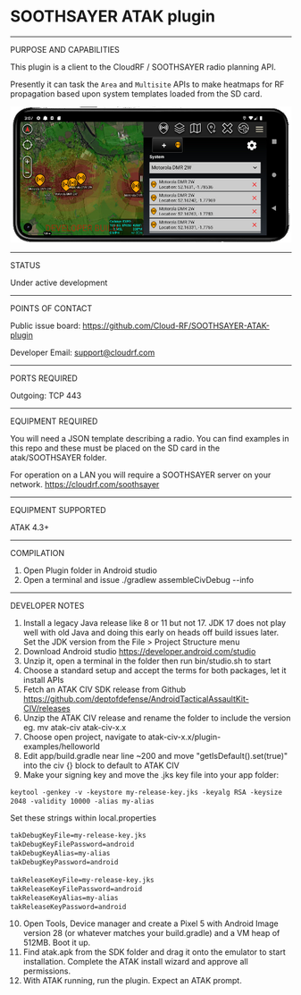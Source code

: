 # SOOTHSAYER ATAK plugin


_________________________________________________________________
PURPOSE AND CAPABILITIES

This plugin is a client to the CloudRF / SOOTHSAYER radio planning API. 

Presently it can task the `Area` and `Multisite` APIs to make heatmaps for RF propagation based upon system templates loaded from the SD card.

![SOOTHSAYER ATAK plugin](help/soothsayer_atak.jpg "SOOTHSAYER ATAK plugin")
_________________________________________________________________
STATUS

Under active development

_________________________________________________________________
POINTS OF CONTACT

Public issue board: https://github.com/Cloud-RF/SOOTHSAYER-ATAK-plugin

Developer Email: support@cloudrf.com

_________________________________________________________________
PORTS REQUIRED

Outgoing: TCP 443

_________________________________________________________________
EQUIPMENT REQUIRED

You will need a JSON template describing a radio. You can find examples in this repo and these must be placed on the SD card in the atak/SOOTHSAYER folder.

For operation on a LAN you will require a SOOTHSAYER server on your network. https://cloudrf.com/soothsayer
_________________________________________________________________
EQUIPMENT SUPPORTED

ATAK 4.3+
_________________________________________________________________
COMPILATION

1. Open Plugin folder in Android studio
2. Open a terminal and issue ./gradlew assembleCivDebug --info 

_________________________________________________________________
DEVELOPER NOTES

1. Install a legacy Java release like 8 or 11 but not 17. JDK 17 does not play well with old Java and doing this early on heads off build issues later. Set the JDK version from the File > Project Structure menu
2. Download Android studio https://developer.android.com/studio
3. Unzip it, open a terminal in the folder then run bin/studio.sh to start
4. Choose a standard setup and accept the terms for both packages, let it install APIs
5. Fetch an ATAK CIV SDK release from Github https://github.com/deptofdefense/AndroidTacticalAssaultKit-CIV/releases
6. Unzip the ATAK CIV release and rename the folder to include the version eg. mv atak-civ atak-civ-x.x
7. Choose open project, navigate to atak-civ-x.x/plugin-examples/helloworld
8. Edit app/build.gradle near line ~200 and move "getIsDefault().set(true)" into the civ {} block to default to ATAK CIV
9. Make your signing key and move the .jks key file into your app folder:

```
keytool -genkey -v -keystore my-release-key.jks -keyalg RSA -keysize 2048 -validity 10000 -alias my-alias
```

Set these strings within local.properties 

```
takDebugKeyFile=my-release-key.jks
takDebugKeyFilePassword=android
takDebugKeyAlias=my-alias
takDebugKeyPassword=android

takReleaseKeyFile=my-release-key.jks
takReleaseKeyFilePassword=android
takReleaseKeyAlias=my-alias
takReleaseKeyPassword=android
```

10. Open Tools, Device manager and create a Pixel 5 with Android Image version 28 (or whatever matches your build.gradle) and a VM heap of 512MB. Boot it up.
11. Find atak.apk from the SDK folder and drag it onto the emulator to start installation. Complete the ATAK install wizard and approve all permissions.
12. With ATAK running, run the plugin. Expect an ATAK prompt.